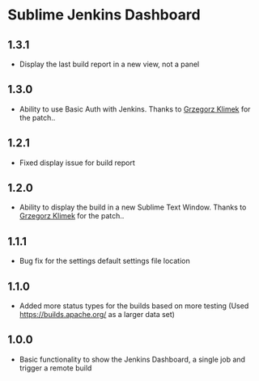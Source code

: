 Sublime Jenkins Dashboard
=========================

1.3.1
-----
* Display the last build report in a new view, not a panel

1.3.0
-----
* Ability to use Basic Auth with Jenkins. Thanks to [Grzegorz Klimek](https://github.com/kfiku) for the patch..

1.2.1
-----
* Fixed display issue for build report

1.2.0
-----
* Ability to display the build in a new Sublime Text Window. Thanks to [Grzegorz Klimek](https://github.com/kfiku) for the patch..

1.1.1
-----
* Bug fix for the settings default settings file location

1.1.0
-----
* Added more status types for the builds based on more testing (Used https://builds.apache.org/ as a larger data set)

1.0.0
-----
* Basic functionality to show the Jenkins Dashboard, a single job and trigger a remote build
